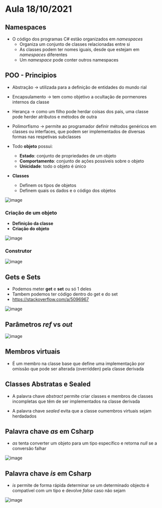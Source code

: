 # Aula 18/10/2021

## Namespaces

- O código dos programas C# estão organizados em *namespaces*
  - Organiza um conjunto de classes relacionadas entre si
  - As classes podem ter nomes iguais, desde que estejam em *namespaces* diferentes
  - Um *namespace* pode conter outros namespaces

## POO - Principios

- Abstração -> utilizada para a definição de entidades do mundo rial
- Encapsulamento -> tem como objetivo a ocultação de pormenores internos da classe
- Herança -> como um filho pode herdar coisas dos pais, uma classe pode herder atributos e métodos de outra
- Polimorfismo -> permite ao programador definir métodos genéricos em classes ou interfaces, que podem ser implementados de diversas formas nas respetivas subclasses

- Todo **objeto** possui:
  - **Estado**: conjunto de propriedades de um objeto
  - **Comportamento**: conjunto de ações possíveis sobre o objeto
  - **Unicidade**: todo o objeto é único

- **Classes**
  - Definem os tipos de objetos
  - Definem quais os dados e o código dos objetos
  
![image](https://user-images.githubusercontent.com/12052283/137706883-cfd7db90-a606-4896-b5b9-65bf6b8d1bc5.png)


### Criação de um objeto

- **Definição da classe**
- **Criação do objeto**

![image](https://user-images.githubusercontent.com/12052283/137707283-532f6a45-07b1-441f-913b-6e191f1b3cd8.png)

### Construtor

![image](https://user-images.githubusercontent.com/12052283/137708098-4baaf71c-9121-4b95-88dc-525cba65b38f.png)

## Gets e Sets

- Podemos meter **get** e **set** ou só 1 deles
- Tambem podemos ter código dentro do get e do set
- https://stackoverflow.com/a/5096967

![image](https://user-images.githubusercontent.com/12052283/137710868-779af74e-9456-4443-8f0b-0de76581de77.png)

## Parâmetros *ref* vs *out*

![image](https://user-images.githubusercontent.com/12052283/139414239-b66b78f9-cbb6-4636-9776-18c499335075.png)

## Membros virtuais

- É um membro na classe base que define uma implementação por omissão que pode ser alterada (overridden) pela classe derivada

## Classes Abstratas e Sealed

- A palavra chave *abstract* permite criar classes e membros de classes incompletas que têm de ser implementados na classe derivada

- A palavra chave *sealed* evita que a classe oumembros virtuais sejam herdadados

## Palavra chave *as* em Csharp

- *as* tenta converter um objeto para um tipo específico e retorna *null* se a conversão falhar

![image](https://user-images.githubusercontent.com/12052283/139419498-87e2b3ff-9e5c-4d45-874f-a67e09a91780.png)

## Palavra chave *is* em Csharp

- *is* permite de forma rápida determinar se um determinado objecto é compatível com um tipo e devolve *false* caso não sejam


![image](https://user-images.githubusercontent.com/12052283/139419620-ca35efba-f52b-4ace-a737-1762cf46d133.png)
